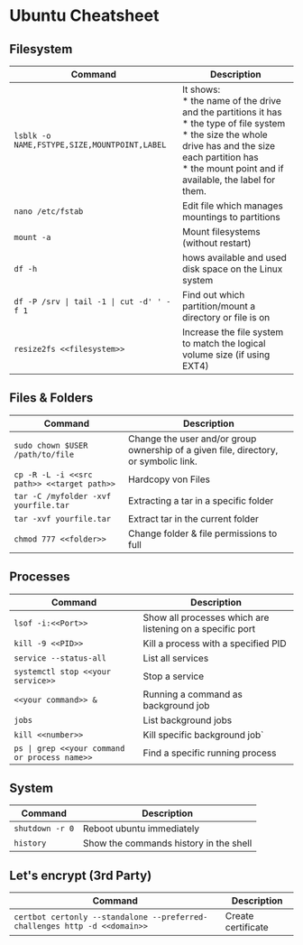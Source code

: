 # Ubuntu Cheatsheet

## Filesystem

| Command  |  Description |
|---|---|
| `lsblk -o NAME,FSTYPE,SIZE,MOUNTPOINT,LABEL`  | It shows: <br> * the name of the drive and the partitions it has <br> * the type of file system <br> * the size the whole drive has and the size each partition has <br> * the mount point and if available, the label for them. |
| `nano /etc/fstab`  |  Edit file which manages mountings to partitions  |
| `mount -a`  |  Mount filesystems (without restart) |
| `df -h`| hows available and used disk space on the Linux system |
| `df -P /srv \| tail -1 \| cut -d' ' -f 1` |  Find out which partition/mount a directory or file is on|
| `resize2fs <<filesystem>>`| Increase the file system to match the logical volume size (if using EXT4)

## Files & Folders

| Command  |  Description |
|---|---|
| `sudo chown $USER /path/to/file`  | Change the user and/or group ownership of a given file, directory, or symbolic link. |
| `cp -R -L -i <<src path>> <<target path>>` | Hardcopy von Files
| `tar -C /myfolder -xvf yourfile.tar`| Extracting a tar in a specific folder
| `tar -xvf yourfile.tar`| Extract tar in the current folder
| `chmod 777 <<folder>>`| Change folder & file permissions to full


## Processes

| Command  |  Description |
|---|---|
| `lsof -i:<<Port>>`| Show all processes which are listening on a specific port|
| `kill -9 <<PID>>`  | Kill a process with a specified PID |
| `service --status-all`| List all services |
| `systemctl stop <<your service>>` | Stop a service |
| `<<your command>> &` | Running a command as background job |
| `jobs` | List background jobs |
| `kill <<number>>` | Kill specific background job`
| `ps \| grep <<your command or process name>>` | Find a specific running process |

## System

| Command  |  Description |
|---|---|
| `shutdown -r 0`| Reboot ubuntu immediately|
| `history` | Show the commands history in the shell

## Let's encrypt (3rd Party)

| Command  |  Description |
|---|---|
| `certbot certonly --standalone --preferred-challenges http -d <<domain>>`| Create certificate |

